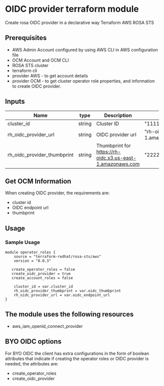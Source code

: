 # OIDC provider terraform module

Create rosa OIDC provider in a declarative way 
Terraform AWS ROSA STS

## Prerequisites

* AWS Admin Account configured by using AWS CLI in AWS configuration file
* OCM Account and OCM CLI
* ROSA STS cluster
* terraform cli
* provider AWS - to get account details
* provider OCM - to get cluster operator role properties, and information to create OIDC provider. 

## Inputs
| Name | type        | Description                                                                                                                                        | Example                                                                                                   |
|------|-------------|----------------------------------------------------------------------------------------------------------------------------------------------------|-----------------------------------------------------------------------------------------------------------|
|cluster_id| string      | Cluster ID                                                                                                                                         | "11111111111111111111111111111111"                                                                        |
|rh_oidc_provider_url| string      | OIDC provider url                                                                                                                                  | "rh-oidc-staging.s3.us-east-1.amazonaws.com/11111111111111111111111111111111"                             |
|rh_oidc_provider_thumbprint| string      | Thumbprint for https://rh-oidc.s3.us-east-1.amazonaws.com                                                                                          | "2222222222222222222222222222222222222222"                                                                |

## Get OCM Information

When creating OIDC provider, the requirements are:
* cluster id
* OIDC endpoint url 
* thumbprint

## Usage

### Sample Usage

```
module operator_roles {
    source = "terraform-redhat/rosa-sts/aws"
    version = "0.0.3"

   create_operator_roles = false
   create_oidc_provider = true
   create_account_roles = false

    cluster_id = var.cluster_id
    rh_oidc_provider_thumbprint = var.oidc_thumbprint
    rh_oidc_provider_url = var.oidc_endpoint_url
}

```

## The module uses the following resources
* aws_iam_openid_connect_provider

## BYO OIDC options

For BYO OIDC the client has extra configurations in the form of boolean attributes that indicate if creating the operator roles or OIDC provider is needed, the attributes are:

* create_operator_roles
* create_oidc_provider
